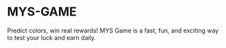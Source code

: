 # MYS-GAME
Predict colors, win real rewards! MYS Game is a fast, fun, and exciting way to test your luck and earn daily.
